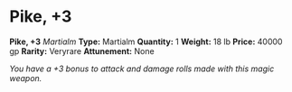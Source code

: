# Pike, +3

**Pike, +3**
_Martialm_
**Type:** Martialm
**Quantity:** 1
**Weight:** 18 lb
**Price:** 40000 gp
**Rarity:** Veryrare
**Attunement:** None

*You have a +3 bonus to attack and damage rolls made with this magic weapon.*